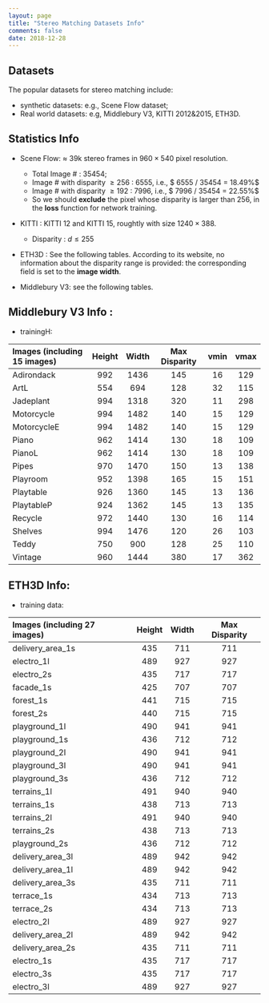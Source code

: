 ```yaml
---
layout: page
title: "Stereo Matching Datasets Info"
comments: false
date: 2018-12-28
---
```


## Datasets

The popular datasets for stereo matching include:

- synthetic datasets: e.g., Scene Flow dataset;
- Real world datasets: e.g, Middlebury V3, KITTI 2012&2015, ETH3D.

## Statistics Info

- Scene Flow: $\approx$ 39k stereo frames in $960 \times 540$ pixel resolution.
  - Total Image # : 35454;
  - Image # with disparity $\geq 256$ : 6555, i.e., $ 6555 / 35454 = 18.49\%$
  - Image # with disparity $\geq 192$ : 7996, i.e., $ 7996 / 35454 = 22.55\%$
  - So we should **exclude** the pixel whose disparity is larger than 256, in the **loss** function for network training.

- KITTI : KITTI 12 and KITTI 15, roughtly with size $1240 \times 388$.
  - Disparity : $d \leq 255$
- ETH3D : See the following tables. According to its website, no information about the disparity range is provided: the 
corresponding field is set to the **image width**.
- Middlebury V3: see the following tables.


## Middlebury V3 Info :

- trainingH:

| Images (including 15 images)   | Height | Width | Max Disparity | vmin | vmax |
| :-------  |:-----: |:----: | :-----------: |:----:|:----:|
|Adirondack |  992   | 1436  |    145	       |  16  |  129 |
|ArtL       |  554   | 694   |	  128	       |  32  |  115 |
|Jadeplant  | 994    | 1318  |    320	       |  11  |  298 |
|Motorcycle | 994    | 1482  |	  140        |	15  |  129 |
|MotorcycleE| 994    | 1482  |    140        |	15  |  129 |
|Piano      | 962    | 1414  |    130	       |  18  |  109 |
|PianoL     | 962    | 1414  |    130	       | 18   |  109 |
|Pipes      | 970    | 1470  |	  150	       |13    |  138 |
|Playroom   | 952    | 1398  |	  165	       |15    |	 151 |
|Playtable  | 926    | 1360  |	  145	       |13    |	 136 |
|PlaytableP | 924    | 1362  |	  145	       |13    |	 135 |
|Recycle    | 972    | 1440  |	  130				 |16    |	 114 |
|Shelves    | 994    | 1476  |	  120				 |26    |	 103 |
|Teddy      | 750    | 900   |	  128				 |25    |	 110 |
|Vintage    | 960    | 1444  |	  380				 |17    |	 362 |

## ETH3D Info:

- training data:

| Images (including 27 images) | Height | Width | Max Disparity |
| :----------------- |:-----: |:----: | :-----------: |
| delivery_area_1s   | 435    |   711 |     711       |
| electro_1l         | 	489   |	  927 | 	927   |
| electro_2s         | 	435|	717|	717|
| facade_1s          | 	425|	707|	707|
| forest_1s          | 	441|	715|	715|
| forest_2s          | 	440|	715|	715|
| playground_1l| 	490|	941|	941|
| playground_1s| 	436|	712|	712|
| playground_2l| 	490|	941|	941|
| playground_3l| 	490|	941|	941|
| playground_3s| 	436|	712|	712|
| terrains_1l| 	491|	940|	940|
| terrains_1s| 	438|	713|	713|
| terrains_2l| 	491|	940|	940|
| terrains_2s| 	438|	713|	713|
| playground_2s| 	436|	712|	712|
| delivery_area_3l| 	489|	942|	942|
| delivery_area_1l| 	489|	942|	942|
| delivery_area_3s| 	435|	711|	711|
| terrace_1s| 	434|	713|	713|
| terrace_2s| 	434|	713|	713|
| electro_2l| 	489|	927|	927|
| delivery_area_2l| 	489|	942|	942|
| delivery_area_2s| 	435|	711|	711|
| electro_1s| 	435|	717|	717|
| electro_3s| 	435|	717|	717|
| electro_3l| 	489|	927|	927|
